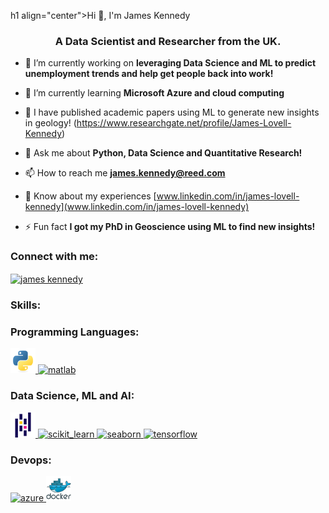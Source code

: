h1 align="center">Hi 👋, I'm James Kennedy</h1>
<h3 align="center">A Data Scientist and Researcher from the UK.</h3>

- 🔭 I’m currently working on **leveraging Data Science and ML to predict unemployment trends and help get people back into work!**

- 🌱 I’m currently learning **Microsoft Azure and cloud computing**

- 📝 I have published academic papers using ML to generate new insights in geology! (https://www.researchgate.net/profile/James-Lovell-Kennedy)

- 💬 Ask me about **Python, Data Science and Quantitative Research!**

- 📫 How to reach me **james.kennedy@reed.com**

- 📄 Know about my experiences [www.linkedin.com/in/james-lovell-kennedy](www.linkedin.com/in/james-lovell-kennedy)

- ⚡ Fun fact **I got my PhD in Geoscience using ML to find new insights!**

<h3 align="left">Connect with me:</h3>
<p align="left">
<a href="https://linkedin.com/in/james kennedy" target="blank"><img align="center" src="https://raw.githubusercontent.com/rahuldkjain/github-profile-readme-generator/master/src/images/icons/Social/linked-in-alt.svg" alt="james kennedy" height="30" width="40" /></a>
</p>

<h3 align="left">Skills:</h3>
<h3 align="left">Programming Languages:</h3>
<a href="https://www.python.org" target="_blank" rel="noreferrer"> <img src="https://raw.githubusercontent.com/devicons/devicon/master/icons/python/python-original.svg" alt="python" width="40" height="40"/>
<a href="https://www.mathworks.com/" target="_blank" rel="noreferrer"> <img src="https://upload.wikimedia.org/wikipedia/commons/2/21/Matlab_Logo.png" alt="matlab" width="40" height="40"/> </a>
<h3 align="left">Data Science, ML and AI:</h3>
<a href="https://pandas.pydata.org/" target="_blank" rel="noreferrer"> <img src="https://raw.githubusercontent.com/devicons/devicon/2ae2a900d2f041da66e950e4d48052658d850630/icons/pandas/pandas-original.svg" alt="pandas" width="40" height="40"/> </a> </a>
<a href="https://scikit-learn.org/" target="_blank" rel="noreferrer"> <img src="https://upload.wikimedia.org/wikipedia/commons/0/05/Scikit_learn_logo_small.svg" alt="scikit_learn" width="40" height="40"/> </a> 
<a href="https://seaborn.pydata.org/" target="_blank" rel="noreferrer"> <img src="https://seaborn.pydata.org/_images/logo-mark-lightbg.svg" alt="seaborn" width="40" height="40"/> </a> 
<a href="https://www.tensorflow.org" target="_blank" rel="noreferrer"> <img src="https://www.vectorlogo.zone/logos/tensorflow/tensorflow-icon.svg" alt="tensorflow" width="40" height="40"/> </a> </p>
<h3 align="left">Devops:</h3>
<p align="left"> <a href="https://azure.microsoft.com/en-in/" target="_blank" rel="noreferrer"> <img src="https://www.vectorlogo.zone/logos/microsoft_azure/microsoft_azure-icon.svg" alt="azure" width="40" height="40"/> </a> 
<a href="https://www.docker.com/" target="_blank" rel="noreferrer"> <img src="https://raw.githubusercontent.com/devicons/devicon/master/icons/docker/docker-original-wordmark.svg" alt="docker" width="40" height="40"/> </a> 
